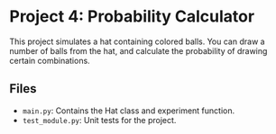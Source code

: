 # Project 4: Probability Calculator

This project simulates a hat containing colored balls. You can draw a number of balls from the hat, and calculate the probability of drawing certain combinations.

## Files

- `main.py`: Contains the Hat class and experiment function.
- `test_module.py`: Unit tests for the project.
